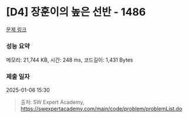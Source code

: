 # [D4] 장훈이의 높은 선반 - 1486 

[문제 링크](https://swexpertacademy.com/main/code/problem/problemDetail.do?contestProbId=AV2b7Yf6ABcBBASw) 

### 성능 요약

메모리: 21,744 KB, 시간: 248 ms, 코드길이: 1,431 Bytes

### 제출 일자

2025-01-06 15:30



> 출처: SW Expert Academy, https://swexpertacademy.com/main/code/problem/problemList.do